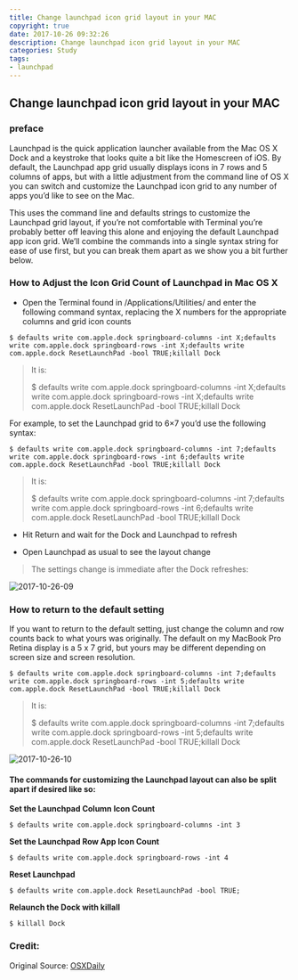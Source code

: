 ```yaml
---
title: Change launchpad icon grid layout in your MAC
copyright: true
date: 2017-10-26 09:32:26
description: Change launchpad icon grid layout in your MAC
categories: Study
tags:
- launchpad
---
```


## Change launchpad icon grid layout in your MAC
<!--more-->

### preface
Launchpad is the quick application launcher available from the Mac OS X Dock and a keystroke that looks quite a bit like the Homescreen of iOS. By default, the Launchpad app grid usually displays icons in 7 rows and 5 columns of apps, but with a little adjustment from the command line of OS X you can switch and customize the Launchpad icon grid to any number of apps you’d like to see on the Mac.

This uses the command line and defaults strings to customize the Launchpad grid layout, if you’re not comfortable with Terminal you’re probably better off leaving this alone and enjoying the default Launchpad app icon grid. We’ll combine the commands into a single syntax string for ease of use first, but you can break them apart as we show you a bit further below.

### How to Adjust the Icon Grid Count of Launchpad in Mac OS X
- Open the Terminal found in /Applications/Utilities/ and enter the following command syntax, replacing the X numbers for the appropriate columns and grid icon counts

```
$ defaults write com.apple.dock springboard-columns -int X;defaults write com.apple.dock springboard-rows -int X;defaults write com.apple.dock ResetLaunchPad -bool TRUE;killall Dock
```

> It is:
> 
> $ defaults write com.apple.dock springboard-columns -int X;defaults write com.apple.dock springboard-rows -int X;defaults write com.apple.dock ResetLaunchPad -bool TRUE;killall Dock

For example, to set the Launchpad grid to 6×7 you’d use the following syntax:

```
$ defaults write com.apple.dock springboard-columns -int 7;defaults write com.apple.dock springboard-rows -int 6;defaults write com.apple.dock ResetLaunchPad -bool TRUE;killall Dock
```

> It is:
> 
> $ defaults write com.apple.dock springboard-columns -int 7;defaults write com.apple.dock springboard-rows -int 6;defaults write com.apple.dock ResetLaunchPad -bool TRUE;killall Dock

- Hit Return and wait for the Dock and Launchpad to refresh

- Open Launchpad as usual to see the layout change

> The settings change is immediate after the Dock refreshes:

![2017-10-26-09](http://ovefvi4g3.bkt.clouddn.com//2017-10-26-09.png)

### How to return to the default setting
If you want to return to the default setting, just change the column and row counts back to what yours was originally. The default on my MacBook Pro Retina display is a 5 x 7 grid, but yours may be different depending on screen size and screen resolution.

```
$ defaults write com.apple.dock springboard-columns -int 7;defaults write com.apple.dock springboard-rows -int 5;defaults write com.apple.dock ResetLaunchPad -bool TRUE;killall Dock
```

> It is:
> 
> $ defaults write com.apple.dock springboard-columns -int 7;defaults write com.apple.dock springboard-rows -int 5;defaults write com.apple.dock ResetLaunchPad -bool TRUE;killall Dock

![2017-10-26-10](http://ovefvi4g3.bkt.clouddn.com//2017-10-26-10.png)

#### The commands for customizing the Launchpad layout can also be split apart if desired like so:

**Set the Launchpad Column Icon Count**

```
$ defaults write com.apple.dock springboard-columns -int 3
```

**Set the Launchpad Row App Icon Count**

```
$ defaults write com.apple.dock springboard-rows -int 4
```

**Reset Launchpad**

```
$ defaults write com.apple.dock ResetLaunchPad -bool TRUE;
```

**Relaunch the Dock with killall**

```
$ killall Dock
```

### Credit: 
Original Source: [OSXDaily](http://osxdaily.com/2016/03/09/change-launchpad-icon-grid-layout-mac-os-x/)



